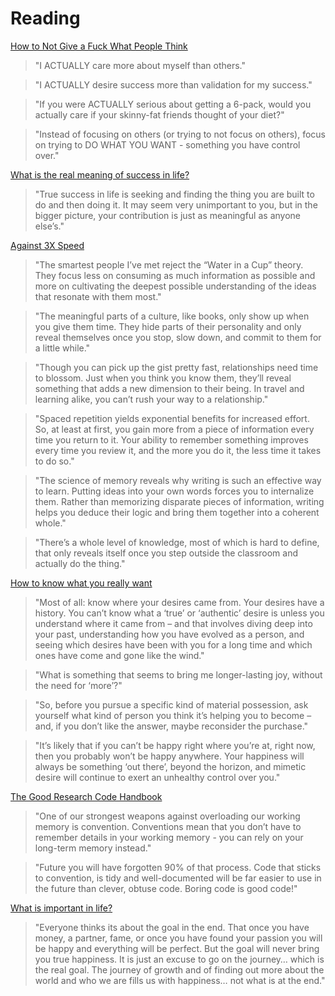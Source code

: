 # Reading

[How to Not Give a Fuck What People Think](https://www.goodlookingloser.com/laid/fundamentals/confidence/how-to-not-give-a-fuck-what-people-think-a-different-perspective-to-not-caring-anymore)

> "I ACTUALLY care more about myself than others."

> "I ACTUALLY desire success more than validation for my success."

> "If you were ACTUALLY serious about getting a 6-pack, would you actually care if your skinny-fat friends thought of your diet?"

> "Instead of focusing on others (or trying to not focus on others), focus on trying to DO WHAT YOU WANT - something you have control over."

[What is the real meaning of success in life?](https://qr.ae/pGzokC)

> "True success in life is seeking and finding the thing you are built to do and then doing it. It may seem very unimportant to you, but in the bigger picture, your contribution is just as meaningful as anyone else’s."

[Against 3X Speed](https://perell.com/essay/against-3x-speed/)

> "The smartest people I’ve met reject the “Water in a Cup” theory. They focus less on consuming as much information as possible and more on cultivating the deepest possible understanding of the ideas that resonate with them most."

> "The meaningful parts of a culture, like books, only show up when you give them time. They hide parts of their personality and only reveal themselves once you stop, slow down, and commit to them for a little while."

> "Though you can pick up the gist pretty fast, relationships need time to blossom. Just when you think you know them, they’ll reveal something that adds a new dimension to their being. In travel and learning alike, you can’t rush your way to a relationship."

> "Spaced repetition yields exponential benefits for increased effort. So, at least at first, you gain more from a piece of information every time you return to it. Your ability to remember something improves every time you review it, and the more you do it, the less time it takes to do so."

> "The science of memory reveals why writing is such an effective way to learn. Putting ideas into your own words forces you to internalize them. Rather than memorizing disparate pieces of information, writing helps you deduce their logic and bring them together into a coherent whole."

> "There’s a whole level of knowledge, most of which is hard to define, that only reveals itself once you step outside the classroom and actually do the thing."

[How to know what you really want](https://psyche.co/guides/how-to-know-what-you-really-want-and-be-free-from-mimetic-desire)

> "Most of all: know where your desires came from. Your desires have a history. You can’t know what a ‘true’ or ‘authentic’ desire is unless you understand where it came from – and that involves diving deep into your past, understanding how you have evolved as a person, and seeing which desires have been with you for a long time and which ones have come and gone like the wind."

> "What is something that seems to bring me longer-lasting joy, without the need for ‘more’?"

> "So, before you pursue a specific kind of material possession, ask yourself what kind of person you think it’s helping you to become – and, if you don’t like the answer, maybe reconsider the purchase."

> "It’s likely that if you can’t be happy right where you’re at, right now, then you probably won’t be happy anywhere. Your happiness will always be something ‘out there’, beyond the horizon, and mimetic desire will continue to exert an unhealthy control over you."

[The Good Research Code Handbook](https://goodresearch.dev/)

> "One of our strongest weapons against overloading our working memory is convention. Conventions mean that you don’t have to remember details in your working memory - you can rely on your long-term memory instead."

> "Future you will have forgotten 90% of that process. Code that sticks to convention, is tidy and well-documented will be far easier to use in the future than clever, obtuse code. Boring code is good code!"

[What is important in life?](https://qr.ae/pGzWp9)

> "Everyone thinks its about the goal in the end. That once you have money, a partner, fame, or once you have found your passion you will be happy and everything will be perfect. But the goal will never bring you true happiness. It is just an excuse to go on the journey… which is the real goal. The journey of growth and of finding out more about the world and who we are fills us with happiness… not what is at the end."


